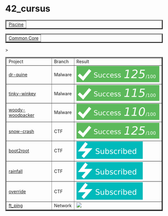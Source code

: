 # 42_cursus

<!--
#groups
42

#languages

#frames and libs

-->


<table border=3 align="center"><tr>
	<td>
		<a href="https://github.com/tde-nico/Piscine">Piscine</a>
	</td>
</tr></table>

<table border=3 align="center"><tr>
	<td>
		<a href="https://github.com/tde-nico/42_common_core">Common Core</a>
	</td>
</tr></table>

<table border=3 align="center"><tr>
	<td>
		Project
	</td><td>
    Branch
  </td><td>
		Result
	</td>
</tr><tr>
	<td>
		<a href="https://github.com/tde-nico/dr-quine">dr-quine</a>
  </td><td>
    Malware
	</td><td>
		<img src="grades/125_100.svg"/>
	</td>
</tr><tr>
	<td>
		<a href="https://github.com/tde-nico/tinky-winkey">tinky-winkey</a>
  </td><td>
    Malware
	</td><td>
		<img src="grades/115_100.svg"/>
	</td>
</tr><tr>
	<td>
		<a href="https://github.com/tde-nico/woody-woodpacker">woody-woodpacker</a>
  </td><td>
    Malware
	</td><td>
		<img src="grades/110_100.svg"/>
	</td>
</tr><tr>
	<td>
		<a href="https://github.com/tde-nico/Snow_Crash">snow-crash</a>
  </td><td>
    CTF
	</td><td>
		<img src="grades/125_100.svg"/>
	</td>
</tr><tr>
	<td>
		<a href="https://github.com/tde-nico/boot2root">boot2root</a>
  </td><td>
    CTF
	</td><td>
		<img src="grades/Subscribed.svg"/>
	</td>
</tr><tr>
	<td>
		<a href="https://github.com/tde-nico/rainfall">rainfall</a>
  </td><td>
    CTF
	</td><td>
		<img src="grades/Subscribed.svg"/>
	</td>
</tr><tr>
	<td>
		<a href="https://github.com/tde-nico/OverRide">override</a>
  </td><td>
    CTF
	</td><td>
		<img src="grades/Subscribed.svg"/>
	</td>
</tr>><tr>
	<td>
		<a href="https://github.com/tde-nico/ft_ping">ft_ping</a>
  </td><td>
    Network
	</td><td>
		<img src="grades/120_125.svg"/>
	</td>
</tr></table>

